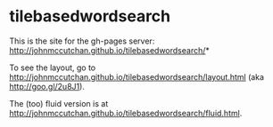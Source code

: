 tilebasedwordsearch
===================

This is the site for the gh-pages server: http://johnmccutchan.github.io/tilebasedwordsearch/*

To see the layout, go to http://johnmccutchan.github.io/tilebasedwordsearch/layout.html
(aka http://goo.gl/2u8J1).

The (too) fluid version is at http://johnmccutchan.github.io/tilebasedwordsearch/fluid.html.

